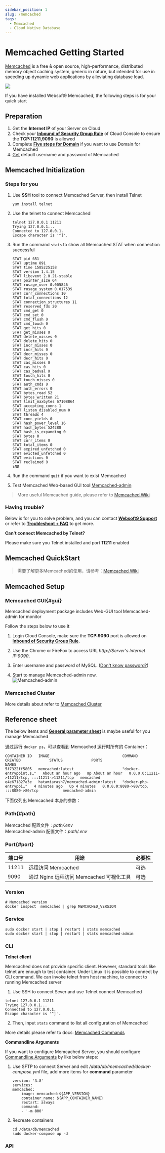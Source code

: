 ```yaml
---
sidebar_position: 1
slug: /memcached
tags:
  - Memcached 
  - Cloud Native Database
---
```


# Memcached Getting Started

[Memcached](https://www.memcached.org) is a free & open source, high-performance, distributed memory object caching system, generic in nature, but intended for use in speeding up dynamic web applications by alleviating database load.

![](https://libs.websoft9.com/Websoft9/DocsPicture/en/memcached/memcached-gui-websoft9.png)

If you have installed Websoft9 Memcached, the following steps is for your quick start

## Preparation

1. Get the **Internet IP** of your Server on Cloud
2. Check your **[Inbound of Security Group Rule](./administrator/firewall#security)** of Cloud Console to ensure the **TCP:11211,9090** is allowed
3. Complete **[Five steps for Domain](./administrator/domain_step)** if you want to use Domain for Memcached
4. [Get](./user/credentials) default username and password of Memcached

## Memcached Initialization

### Steps for you

1. Use **SSH** tool to connect Memcached Server, then install Telnet
   ```
   yum install telnet
   ```

2. Use the telnet to connect Memcached
   ```
   telnet 127.0.0.1 11211
   Trying 127.0.0.1...
   Connected to 127.0.0.1.
   Escape character is '^]'.
   ```
3. Run the command `stats` to show all Memcached STAT when connection successful
   ```
   STAT pid 651
   STAT uptime 891
   STAT time 1585225158
   STAT version 1.4.15
   STAT libevent 2.0.21-stable
   STAT pointer_size 64
   STAT rusage_user 0.005846
   STAT rusage_system 0.017539
   STAT curr_connections 10
   STAT total_connections 12
   STAT connection_structures 11
   STAT reserved_fds 20
   STAT cmd_get 0
   STAT cmd_set 0
   STAT cmd_flush 0
   STAT cmd_touch 0
   STAT get_hits 0
   STAT get_misses 0
   STAT delete_misses 0
   STAT delete_hits 0
   STAT incr_misses 0
   STAT incr_hits 0
   STAT decr_misses 0
   STAT decr_hits 0
   STAT cas_misses 0
   STAT cas_hits 0
   STAT cas_badval 0
   STAT touch_hits 0
   STAT touch_misses 0
   STAT auth_cmds 0
   STAT auth_errors 0
   STAT bytes_read 52
   STAT bytes_written 21
   STAT limit_maxbytes 67108864
   STAT accepting_conns 1
   STAT listen_disabled_num 0
   STAT threads 4
   STAT conn_yields 0
   STAT hash_power_level 16
   STAT hash_bytes 524288
   STAT hash_is_expanding 0
   STAT bytes 0
   STAT curr_items 0
   STAT total_items 0
   STAT expired_unfetched 0
   STAT evicted_unfetched 0
   STAT evictions 0
   STAT reclaimed 0
   END

   ```
4. Run the command `quit` if you want to exist Memcached

5. Test Memcached Web-based GUI tool [Memcached-admin](#gui)

> More useful Memcached guide, please refer to [Memcached Wiki](https://github.com/memcached/memcached/wiki)


### Having trouble?

Below is for you to solve problem, and you can contact **[Websoft9 Support](./helpdesk)** or refer to **[Troubleshoot + FAQ](./faq#setup)** to get more.  

**Can't connect Memcached by Telnet?**

Please make sure you Telnet installed and port **11211** enabled

## Memcached  QuickStart

> 需要了解更多Memcached的使用，请参考：[Memcached Wiki](https://github.com/memcached/memcached/wiki)

## Memcached Setup

### Memcached GUI{#gui}

Memcached deployment package includes Web-GUI tool Memcached-admin for monitor

Follow the steps below to use it:

1. Login Cloud Console, make sure the **TCP:9090** port is allowed on **[Inbound of Security Group Rule](./administrator/firewall#security)**.

2. Use the Chrome or FireFox to access URL *http://Server's Internet IP:9090*.  

3. Enter username and password of MySQL. ([Don't know password?](./user/credentials))  

4. Start to manage Memcached-admin now.  
  ![Memcached-admin](https://libs.websoft9.com/Websoft9/DocsPicture/en/memcached/memcached-gui-websoft9.png)



### Memcached Cluster

More details about refer to [Memcached Cluster](https://github.com/memcached/memcached/wiki/ClusterMaint)



## Reference sheet

The below items and **[General parameter sheet](./administrator/parameter)** is maybe useful for you manage Memcached 


通过运行 `docker ps`，可以查看到 Memcached 运行时所有的 Container：

```
CONTAINER ID   IMAGE                                 COMMAND                  CREATED             STATUS             PORTS                                           NAMES
5f7322ff5805   memcached:latest                      "docker-entrypoint.s…"   About an hour ago   Up About an hour   0.0.0.0:11211->11211/tcp, :::11211->11211/tcp   memcached
e4e671827a3e   hatamiarash7/memcached-admin:latest   "docker-php-entrypoi…"   4 minutes ago   Up 4 minutes   0.0.0.0:8080->80/tcp, :::8080->80/tcp           memcached-admin
```

下面仅列出 Memcached 本身的参数：

### Path{#path}

Memcached 配置文件：*path/.env*  
Memcached-admin 配置文件：*path/.env*  


### Port{#port}

| 端口号 | 用途                                          | 必要性 |
| ------ | --------------------------------------------- | ------ |
| 11211   | 远程访问 Memcached | 可选   |
| 9090  | 通过 Nginx 远程访问 Memcached 可视化工具| 可选   |


### Version

```shell
# Memcached version
docker inspect  memcached | grep MEMCACHED_VERSION
```

### Service

```shell
sudo docker start | stop | restart | stats memcached
sudo docker start | stop | restart | stats memcached-admin
```

### CLI

**Telnet client**

Memcached does not provide specific client. However, standard tools like telnet are enough to test container. Under Linux it is possible to connect by CLI command. We can invoke telnet from host machine, to connect to running Memcached server

1. Use SSH to connect Sever and use Telnet connect Memcached
```
telnet 127.0.0.1 11211
Trying 127.0.0.1...
Connected to 127.0.0.1.
Escape character is '^]'.
```

2. Then, input `stats` command to list all configuration of Memcached

More details please refer to docs: [Memcached Commands](https://github.com/memcached/memcached/wiki/Commands)

**Commandline Arguments**

If you want to configure Memcached Server, you should configure [Commandline Arguments](https://github.com/memcached/memcached/wiki/ConfiguringServer#commandline-arguments) by like below steps:  

1. Use SFTP to connect Server and edit */data/db/memcached/docker-compose.yml* file, add more items for **command** parameter
    ```
    version: '3.8'
    services:
    memcached:
        image: memcached:${APP_VERSION}
        container_name: ${APP_CONTAINER_NAME}
        restart: always
        command:
        - '-m 800'
    ```

2. Recreate containers
   ```
   cd /data/db/memcached
   sudo docker-compose up -d
   ```

### API

